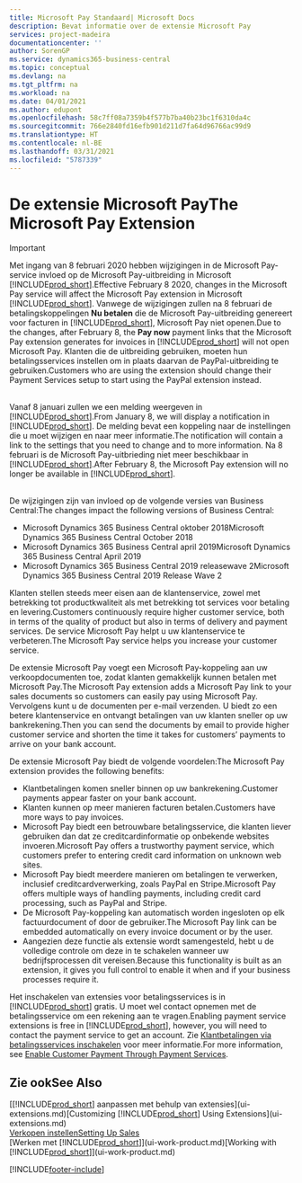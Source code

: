 ```yaml
---
title: Microsoft Pay Standaard| Microsoft Docs
description: Bevat informatie over de extensie Microsoft Pay
services: project-madeira
documentationcenter: ''
author: SorenGP
ms.service: dynamics365-business-central
ms.topic: conceptual
ms.devlang: na
ms.tgt_pltfrm: na
ms.workload: na
ms.date: 04/01/2021
ms.author: edupont
ms.openlocfilehash: 58c7ff08a7359b4f577b7ba40b23bc1f6310da4c
ms.sourcegitcommit: 766e2840fd16efb901d211d7fa64d96766ac99d9
ms.translationtype: HT
ms.contentlocale: nl-BE
ms.lasthandoff: 03/31/2021
ms.locfileid: "5787339"
---
```

# <a name="the-microsoft-pay-extension"></a><span data-ttu-id="c354c-103">De extensie Microsoft Pay</span><span class="sxs-lookup"><span data-stu-id="c354c-103">The Microsoft Pay Extension</span></span>

> [!IMPORTANT]
> <span data-ttu-id="c354c-104">Met ingang van 8 februari 2020 hebben wijzigingen in de Microsoft Pay-service invloed op de Microsoft Pay-uitbreiding in Microsoft [!INCLUDE[prod_short](includes/prod_long.md)].</span><span class="sxs-lookup"><span data-stu-id="c354c-104">Effective February 8 2020, changes in the Microsoft Pay service will affect the Microsoft Pay extension in Microsoft [!INCLUDE[prod_short](includes/prod_long.md)].</span></span> <span data-ttu-id="c354c-105">Vanwege de wijzigingen zullen na 8 februari de betalingskoppelingen **Nu betalen** die de Microsoft Pay-uitbreiding genereert voor facturen in [!INCLUDE[prod_short](includes/prod_short.md)], Microsoft Pay niet openen.</span><span class="sxs-lookup"><span data-stu-id="c354c-105">Due to the changes, after February 8, the **Pay now** payment links that the Microsoft Pay extension generates for invoices in [!INCLUDE[prod_short](includes/prod_short.md)] will not open Microsoft Pay.</span></span> <span data-ttu-id="c354c-106">Klanten die de uitbreiding gebruiken, moeten hun betalingsservices instellen om in plaats daarvan de PayPal-uitbreiding te gebruiken.</span><span class="sxs-lookup"><span data-stu-id="c354c-106">Customers who are using the extension should change their Payment Services setup to start using the PayPal extension instead.</span></span><br /></br>
>
> <span data-ttu-id="c354c-107">Vanaf 8 januari zullen we een melding weergeven in [!INCLUDE[prod_short](includes/prod_short.md)].</span><span class="sxs-lookup"><span data-stu-id="c354c-107">From January 8, we will display a notification in [!INCLUDE[prod_short](includes/prod_short.md)].</span></span> <span data-ttu-id="c354c-108">De melding bevat een koppeling naar de instellingen die u moet wijzigen en naar meer informatie.</span><span class="sxs-lookup"><span data-stu-id="c354c-108">The notification will contain a link to the settings that you need to change and to more information.</span></span> <span data-ttu-id="c354c-109">Na 8 februari is de Microsoft Pay-uitbrieding niet meer beschikbaar in [!INCLUDE[prod_short](includes/prod_short.md)].</span><span class="sxs-lookup"><span data-stu-id="c354c-109">After February 8, the Microsoft Pay extension will no longer be available in [!INCLUDE[prod_short](includes/prod_short.md)].</span></span><br /></br>
>
> <span data-ttu-id="c354c-110">De wijzigingen zijn van invloed op de volgende versies van Business Central:</span><span class="sxs-lookup"><span data-stu-id="c354c-110">The changes impact the following versions of Business Central:</span></span>
> - <span data-ttu-id="c354c-111">Microsoft Dynamics 365 Business Central oktober 2018</span><span class="sxs-lookup"><span data-stu-id="c354c-111">Microsoft Dynamics 365 Business Central October 2018</span></span>
> - <span data-ttu-id="c354c-112">Microsoft Dynamics 365 Business Central april 2019</span><span class="sxs-lookup"><span data-stu-id="c354c-112">Microsoft Dynamics 365 Business Central April 2019</span></span>
> - <span data-ttu-id="c354c-113">Microsoft Dynamics 365 Business Central 2019 releasewave 2</span><span class="sxs-lookup"><span data-stu-id="c354c-113">Microsoft Dynamics 365 Business Central 2019 Release Wave 2</span></span>

<span data-ttu-id="c354c-114">Klanten stellen steeds meer eisen aan de klantenservice, zowel met betrekking tot productkwaliteit als met betrekking tot services voor betaling en levering.</span><span class="sxs-lookup"><span data-stu-id="c354c-114">Customers continuously require higher customer service, both in terms of the quality of product but also in terms of delivery and payment services.</span></span> <span data-ttu-id="c354c-115">De service Microsoft Pay helpt u uw klantenservice te verbeteren.</span><span class="sxs-lookup"><span data-stu-id="c354c-115">The Microsoft Pay service helps you increase your customer service.</span></span>

<span data-ttu-id="c354c-116">De extensie Microsoft Pay voegt een Microsoft Pay-koppeling aan uw verkoopdocumenten toe, zodat klanten gemakkelijk kunnen betalen met Microsoft Pay.</span><span class="sxs-lookup"><span data-stu-id="c354c-116">The Microsoft Pay extension adds a Microsoft Pay link to your sales documents so customers can easily pay using Microsoft Pay.</span></span> <span data-ttu-id="c354c-117">Vervolgens kunt u de documenten per e-mail verzenden. U biedt zo een betere klantenservice en ontvangt betalingen van uw klanten sneller op uw bankrekening.</span><span class="sxs-lookup"><span data-stu-id="c354c-117">Then you can send the documents by email to provide higher customer service and shorten the time it takes for customers’ payments to arrive on your bank account.</span></span>

<span data-ttu-id="c354c-118">De extensie Microsoft Pay biedt de volgende voordelen:</span><span class="sxs-lookup"><span data-stu-id="c354c-118">The Microsoft Pay extension provides the following benefits:</span></span>
- <span data-ttu-id="c354c-119">Klantbetalingen komen sneller binnen op uw bankrekening.</span><span class="sxs-lookup"><span data-stu-id="c354c-119">Customer payments appear faster on your bank account.</span></span>
- <span data-ttu-id="c354c-120">Klanten kunnen op meer manieren facturen betalen.</span><span class="sxs-lookup"><span data-stu-id="c354c-120">Customers have more ways to pay invoices.</span></span>
- <span data-ttu-id="c354c-121">Microsoft Pay biedt een betrouwbare betalingsservice, die klanten liever gebruiken dan dat ze creditcardinformatie op onbekende websites invoeren.</span><span class="sxs-lookup"><span data-stu-id="c354c-121">Microsoft Pay offers a trustworthy payment service, which customers prefer to entering credit card information on unknown web sites.</span></span>
- <span data-ttu-id="c354c-122">Microsoft Pay biedt meerdere manieren om betalingen te verwerken, inclusief creditcardverwerking, zoals PayPal en Stripe.</span><span class="sxs-lookup"><span data-stu-id="c354c-122">Microsoft Pay offers multiple ways of handling payments, including credit card processing, such as PayPal and Stripe.</span></span>
- <span data-ttu-id="c354c-123">De Microsoft Pay-koppeling kan automatisch worden ingesloten op elk factuurdocument of door de gebruiker.</span><span class="sxs-lookup"><span data-stu-id="c354c-123">The Microsoft Pay link can be embedded automatically on every invoice document or by the user.</span></span>
- <span data-ttu-id="c354c-124">Aangezien deze functie als extensie wordt samengesteld, hebt u de volledige controle om deze in te schakelen wanneer uw bedrijfsprocessen dit vereisen.</span><span class="sxs-lookup"><span data-stu-id="c354c-124">Because this functionality is built as an extension, it gives you full control to enable it when and if your business processes require it.</span></span>

<span data-ttu-id="c354c-125">Het inschakelen van extensies voor betalingsservices is in [!INCLUDE[prod_short](includes/prod_short.md)] gratis. U moet wel contact opnemen met de betalingsservice om een rekening aan te vragen.</span><span class="sxs-lookup"><span data-stu-id="c354c-125">Enabling payment service extensions is free in [!INCLUDE[prod_short](includes/prod_short.md)], however, you will need to contact the payment service to get an account.</span></span> <span data-ttu-id="c354c-126">Zie [Klantbetalingen via betalingsservices inschakelen](sales-how-enable-payment-service-extensions.md) voor meer informatie.</span><span class="sxs-lookup"><span data-stu-id="c354c-126">For more information, see [Enable Customer Payment Through Payment Services](sales-how-enable-payment-service-extensions.md).</span></span>

## <a name="see-also"></a><span data-ttu-id="c354c-127">Zie ook</span><span class="sxs-lookup"><span data-stu-id="c354c-127">See Also</span></span>
<span data-ttu-id="c354c-128">[[!INCLUDE[prod_short](includes/prod_short.md)] aanpassen met behulp van extensies](ui-extensions.md)</span><span class="sxs-lookup"><span data-stu-id="c354c-128">[Customizing [!INCLUDE[prod_short](includes/prod_short.md)] Using Extensions](ui-extensions.md)</span></span>  
[<span data-ttu-id="c354c-129">Verkopen instellen</span><span class="sxs-lookup"><span data-stu-id="c354c-129">Setting Up Sales</span></span>](sales-setup-sales.md)  
<span data-ttu-id="c354c-130">[Werken met [!INCLUDE[prod_short](includes/prod_short.md)]](ui-work-product.md)</span><span class="sxs-lookup"><span data-stu-id="c354c-130">[Working with [!INCLUDE[prod_short](includes/prod_short.md)]](ui-work-product.md)</span></span>


[!INCLUDE[footer-include](includes/footer-banner.md)]